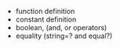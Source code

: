 - function definition
- constant definition
- boolean, (and, or operators)
- equality (string=? and equal?)
